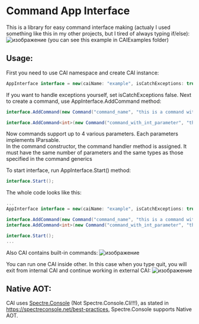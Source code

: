 # Command App Interface
This is a library for easy command interface making (actualy I used something like this in my other projects, but I tired of always typing if/else):<br>
![изображение](https://github.com/user-attachments/assets/133b3b77-6dfe-4be3-999d-99cb4f648d72)
(you can see this example in CAIExamples folder)

## Usage:
First you need to use CAI namespace and create CAI instance:
```cs
AppInterface interface = new(caiName: "example", isCatchExceptions: true);
```
If you want to handle exceptions yourself, set isCatchExceptions false.
Next to create a command, use AppInterface.AddCommand method:
```cs
interface.AddCommand(new Command("command_name", "this is a command without parameters", DoSomeDealMethod, "this is text about how to use this command);

interface.AddCommand<int>(new Command("command_with_int_parameter", "this command expects an int parameter after command name", MethodWithIntArgument, "usage: \"command_with_int_parameter 42\""));
```
Now commands support up to 4 various parameters. Each parameters implements IParsable.<br>
In the command constructor, the command handler method is assigned. It must have the same number of parameters and the same types as those specified in the command generics

To start interface, run AppInterface.Start() method:
```cs
interface.Start();
```
The whole code looks like this:
```cs
...
AppInterface interface = new(caiName: "example", isCatchExceptions: true);

interface.AddCommand(new Command("command_name", "this is a command without parameters", DoSomeDealMethod, "this is text about how to use this command);
interface.AddCommand<int>(new Command("command_with_int_parameter", "this command expects an int parameter after command name", MethodWithIntArgument, "usage: \"command_with_int_parameter 42\""));

interface.Start();
...
```
Also CAI contains built-in commands:
![изображение](https://github.com/user-attachments/assets/77bf846e-32cb-4d41-8e87-5ada6e983405)

You can run one CAI inside other. In this case when you type quit, you will exit from internal CAI and continue working in external CAI:
![изображение](https://github.com/user-attachments/assets/d8e47820-c742-4595-a31e-b49052516191)

## Native AOT:
CAI uses [Spectre.Console]([http://a.com](https://github.com/spectreconsole/spectre.console))  (Not Spectre.Console.Cli!!!), as stated in https://spectreconsole.net/best-practices, Spectre.Console supports Native AOT.
